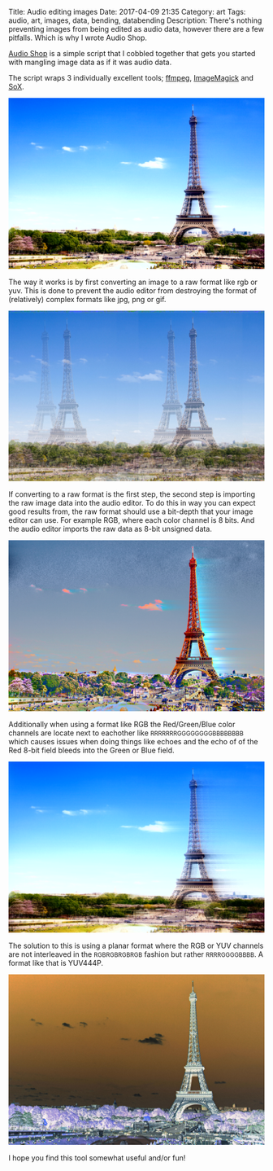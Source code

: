 Title: Audio editing images
Date: 2017-04-09 21:35
Category: art
Tags: audio, art, images, data, bending, databending
Description: There's nothing preventing images from being edited as audio data, however there are a few pitfalls. Which is why I wrote Audio Shop.

[Audio Shop](https://github.com/robertfoss/audio_shop/) is a simple script
that I cobbled together that gets you started with mangling image data as
if it was audio data.

The script wraps 3 individually excellent tools; [ffmpeg](https://ffmpeg.org/),
[ImageMagick](https://www.imagemagick.org/script/index.php) and
[SoX](http://sox.sourceforge.net/).

[![Alt text](images/2017-04-09_eiffel_tower_bass.jpg "Eiffel tower bass effect")](images/2017-04-09_eiffel_tower_bass.jpg)

The way it works is by first converting an image to a raw format like rgb
or yuv. This is done to prevent the audio editor from destroying the format
of (relatively) complex formats like jpg, png or gif.

[![Alt text](images/2017-04-09_eiffel_tower_echo.jpg "Eiffel tower echo effect")](images/2017-04-09_eiffel_tower_echo.jpg)

If converting to a raw format is the first step, the second step is
importing the raw image data into the audio editor. To do this
in way you can expect good results from, the raw format should use
a bit-depth that your image editor can use. For example RGB, where
each color channel is 8 bits. And the audio editor imports the raw
data as 8-bit unsigned data.

[![Alt text](images/2017-04-09_eiffel_tower_overdrive.jpg "Eiffel tower overdrive effect")](images/2017-04-09_eiffel_tower_overdrive.jpg)

Additionally when using a format like RGB the Red/Green/Blue color
channels are locate next to eachother like <small>RRRRRRRGGGGGGGGBBBBBBBB</small>
which causes issues when doing things like echoes and the echo of
of the Red 8-bit field bleeds into the Green or Blue field.


[![Alt text](images/2017-04-09_eiffel_tower_phaser.jpg "Eiffel tower phaser effect")](images/2017-04-09_eiffel_tower_phaser.jpg)

The solution to this is using a planar format where the RGB or YUV
channels are not interleaved in the <small>RGBRGBRGBRGB</small>
fashion but rather <small>RRRRGGGGBBBB</small>. A format like that
is YUV444P.

[![Alt text](images/2017-04-09_eiffel_tower_sinc.jpg "Eiffel tower sinc effect")](images/2017-04-09_eiffel_tower_sinc.jpg)

I hope you find this tool somewhat useful and/or fun!

